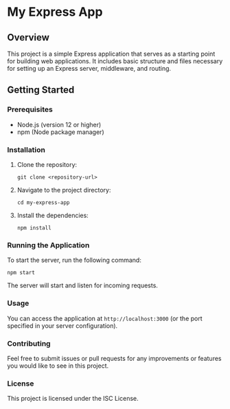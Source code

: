 # My Express App

## Overview
This project is a simple Express application that serves as a starting point for building web applications. It includes basic structure and files necessary for setting up an Express server, middleware, and routing.



## Getting Started

### Prerequisites
- Node.js (version 12 or higher)
- npm (Node package manager)

### Installation
1. Clone the repository:
   ```
   git clone <repository-url>
   ```
2. Navigate to the project directory:
   ```
   cd my-express-app
   ```
3. Install the dependencies:
   ```
   npm install
   ```

### Running the Application
To start the server, run the following command:
```
npm start
```
The server will start and listen for incoming requests.

### Usage
You can access the application at `http://localhost:3000` (or the port specified in your server configuration).

### Contributing
Feel free to submit issues or pull requests for any improvements or features you would like to see in this project.

### License
This project is licensed under the ISC License.
